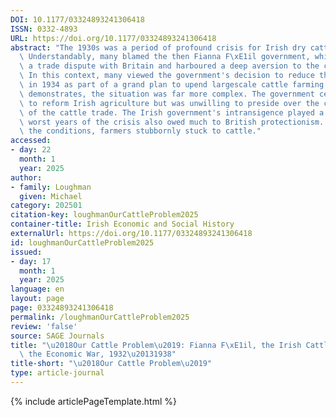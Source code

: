 ```yaml
---
DOI: 10.1177/03324893241306418
ISSN: 0332-4893
URL: https://doi.org/10.1177/03324893241306418
abstract: "The 1930s was a period of profound crisis for Irish dry cattle farmers.\
  \ Understandably, many blamed the then Fianna F\xE1il government, which instigated\
  \ a trade dispute with Britain and harboured a deep aversion to the cattle trade.\
  \ In this context, many viewed the government's decision to reduce the cattle herd\
  \ in 1934 as part of a grand plan to upend largescale cattle farming. As this article\
  \ demonstrates, the situation was far more complex. The government certainly sought\
  \ to reform Irish agriculture but was unwilling to preside over the complete collapse\
  \ of the cattle trade. The Irish government's intransigence played a part, but the\
  \ worst years of the crisis also owed much to British protectionism. Yet, notwithstanding\
  \ the conditions, farmers stubbornly stuck to cattle."
accessed:
- day: 22
  month: 1
  year: 2025
author:
- family: Loughman
  given: Michael
category: 202501
citation-key: loughmanOurCattleProblem2025
container-title: Irish Economic and Social History
externalUrl: https://doi.org/10.1177/03324893241306418
id: loughmanOurCattleProblem2025
issued:
- day: 17
  month: 1
  year: 2025
language: en
layout: page
page: 03324893241306418
permalink: /loughmanOurCattleProblem2025
review: 'false'
source: SAGE Journals
title: "\u2018Our Cattle Problem\u2019: Fianna F\xE1il, the Irish Cattle Trade and\
  \ the Economic War, 1932\u20131938"
title-short: "\u2018Our Cattle Problem\u2019"
type: article-journal
---
```

{% include articlePageTemplate.html %}
